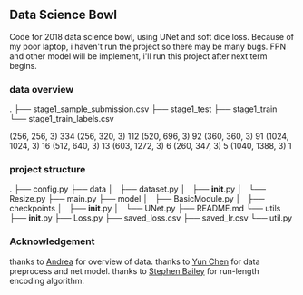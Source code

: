 ## Data Science Bowl

Code for 2018 data science bowl, using UNet and soft dice loss.
Because of my poor laptop, i haven't run the project so there may be many bugs.
FPN and other model will be implement, i'll run this project after next term begins.

### data overview
.
├── stage1_sample_submission.csv
├── stage1_test
├── stage1_train
└── stage1_train_labels.csv

(256, 256, 3)      334
(256, 320, 3)      112
(520, 696, 3)       92
(360, 360, 3)       91
(1024, 1024, 3)     16
(512, 640, 3)       13
(603, 1272, 3)       6
(260, 347, 3)        5
(1040, 1388, 3)      1

### project structure
.
├── config.py
├── data
│   ├── dataset.py
│   ├── __init__.py
│   └── Resize.py
├── main.py
├── model
│   ├── BasicModule.py
│   ├── checkpoints
│   ├── __init__.py
│   └── UNet.py
├── README.md
└── utils
    ├── __init__.py
    ├── Loss.py
    ├── saved_loss.csv
    ├── saved_lr.csv
    └── util.py


### Acknowledgement
thanks to [Andrea](https://www.kaggle.com/asindico/bowl-of-nuclei) for overview of data.
thanks to [Yun Chen](https://www.kaggle.com/cloudfall/pytorch-tutorials-on-dsb2018) for data preprocess and net model.
thanks to [Stephen Bailey](https://www.kaggle.com/stkbailey/teaching-notebook-for-total-imaging-newbies) for run-length encoding algorithm.
